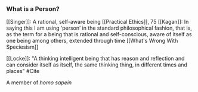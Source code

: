 ### What is a Person?

[[Singer]]: A rational, self-aware being [[Practical Ethics]], 75
[[Kagan]]: In saying this I am using ‘person’ in the standard philosophical fashion, that is, as the
term for a being that is rational and self-conscious, aware of itself as one being among
others, extended through time [[What's Wrong With Speciesism]]

[[Locke]]: "A thinking intelligent being that has reason and reflection and can consider itself as itself, the same thinking thing, in different times and places"  #Cite 

A member of *homo sapein*
